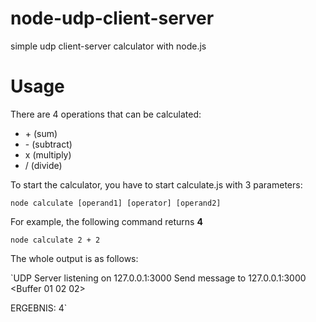 # node-udp-client-server
simple udp client-server calculator with node.js

# Usage

There are 4 operations that can be calculated:

* \+ (sum)
* \- (subtract)
* x (multiply)
* / (divide)

To start the calculator, you have to start calculate.js with 3 parameters:

`node calculate [operand1] [operator] [operand2]`

For example, the following command returns  **4**

`node calculate 2 + 2`

The whole output is as follows:

`UDP Server listening on 127.0.0.1:3000
Send message to 127.0.0.1:3000
<Buffer 01 02 02>

ERGEBNIS:
4`